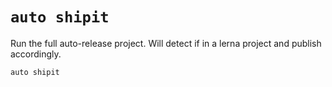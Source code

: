 # `auto shipit`

Run the full auto-release project. Will detect if in a lerna project and publish accordingly.

```sh
auto shipit
```
